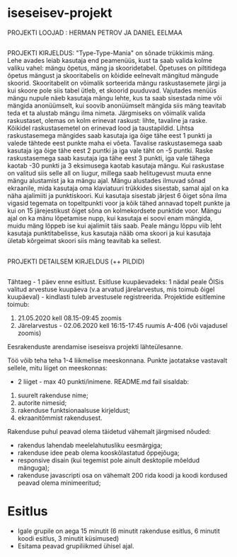 # iseseisev-projekt
PROJEKTI LOOJAD :
HERMAN PETROV JA DANIEL EELMAA
##
PROJEKTI KIRJELDUS:
"Type-Type-Mania" on sõnade trükkimis mäng. Lehe avades leiab kasutaja end peamenüüs, kust ta saab valida kolme valiku vahel: mängu õpetus, mäng ja skooridetabel. Õpetuses on piltitidega õpetus mängust ja skooritabelis on kõidide eelnevalt mängitud mängude skoorid. Skooritabelit on võimalik sorteerida mängu raskustasemete järgi ja kui skoore pole siis tabel ütleb, et skoorid puuduvad. Vajutades menüüs mängu nupule näeb kasutaja mängu lehte, kus ta saab sisestada nime või mängida anonüümselt, kui soovib anonüümselt mängida siis mäng teavitab teda et ta alustab mängu ilma nimeta. Järgmiseks on võimalik valida raskustaset, olemas on kolm erinevat raskust: lihte, tavaline ja raske. Kõikidel raskustasemetel on erinevad lood ja taustapildid. Lihtsa raskustasemega mängides saab kasutaja iga õige tähe eest 1 punkti ja valede tähtede eest punkte maha ei võeta. Tavalise raskustasemega saab kasutaja iga õige tähe eest 2 puntki ja iga vale täht on -5 puntki. Raske raskustasemega saab kasutaja iga tähe eest 3 punkti, iga vale tähega kaotab -30 punkti ja 3 eksimusega kaotab kasutaja mängu. Kui raskustase on valitud siis selle all on liugur, millega saab helitugevust muuta enne mängu alustamist ja ka mängu ajal. Mängu alustades ilmuvad sõnad ekraanile, mida kasutaja oma klaviatuuri trükkides sisestab, samal ajal on ka näha ajalimiiti ja punktiskoori. Kui kasutaja sisestab järjest 6 õiget sõna ilma vigasid tegemata on topeltpunkti voor ja kõik tähed annavad topelt punkte ja kui on 15 järejestikust õiget sõna on kolmekordsete punktide voor. Mängu ajal on ka mänu lõpetamise nupp, kui kasutaja ei soovi enam mängida, muidu mäng lõppeb ise kui ajalimiit täis saab. Peale mängu lõppu viib leht kasutaja punktitabelisse, kus kasutaja nääb oma skoori ja kui kasutaja ületab kõrgeimat skoori siis mäng teavitab ka sellest.

##
PROJEKTI DETAILSEM KIRJELDUS (++ PILDID)
##







Tähtaeg - 1 päev enne esitlust. Esitluse kuupäevadeks: 1 nädal peale ÕISis valitud arvestuse kuupäeva (v.a arvatud järelarvestus, mis toimub õigel kuupäeval) - kindlasti tuleb arvestusele registreerida. Projektide esitlemine toimub:
1. 21.05.2020 kell 08.15-09:45 zoomis
1. Järelarvestus - 02.06.2020 kell 16:15-17:45 ruumis A-406 (või vajadusel zoomis)

Eesrakenduste arendamise iseseisva projekti lähteülesanne. 

Töö võib teha teha 1-4 liikmelise meeskonnana. Punkte jaotatakse vastavalt sellele, mitu liiget on meeskonnas:
* 2 liiget - max 40 punkti/inimene.
README.md fail sisaldab:
1. suurelt rakenduse nime;
1. autorite nimesid;
1. rakenduse funktsionaalsuse kirjeldust;
1. ekraanitõmmist rakendusest.

Rakenduse puhul peavad olema täidetud vähemalt järgmised nõuded:
  * rakendus lahendab meelelahutusliku eesmärgiga; 
  * rakenduse idee peab olema kooskõlastatud õppejõuga;
  * responsive disain (kui tegemist pole ainult desktopile mõeldud mänguga);
  * rakenduse javascripti osa on vähemalt 200 rida koodi ja koodi kordused peavad olema minimeeritud;
  
# Esitlus
* Igale grupile on aega 15 minutit (6 minutit rakenduse esitlus, 6 minutit koodi esitlus, 3 minutit küsimused)
* Esitama peavad grupiliikmed ühisel ajal. 


